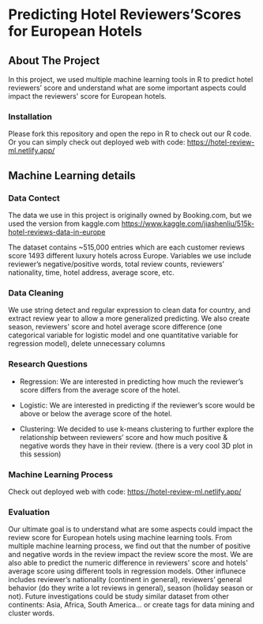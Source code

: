 # Predicting Hotel Reviewers’Scores for European Hotels

## About The Project
In this project, we used multiple machine learning tools in R to predict hotel reviewers’ score and understand what are some important aspects could impact the reviewers' score for European hotels. 

### Installation
Please fork this repository and open the repo in R to check out our R code. Or you can simply check out deployed web with code: https://hotel-review-ml.netlify.app/


## Machine Learning details
### Data Contect
The data we use in this project is originally owned by Booking.com, but we used the version from kaggle.com https://www.kaggle.com/jiashenliu/515k-hotel-reviews-data-in-europe

The dataset contains ~515,000 entries which are each customer reviews score 1493 different luxury hotels across Europe. Variables we use include reviewer’s negative/positive words, total review counts, reviewers’ nationality, time, hotel address, average score, etc.

### Data Cleaning

We use string detect and regular expression to clean data for country, and extract review year to allow a more generalized predicting. We also create season, reviewers' score and hotel average score difference (one categorical variable for logistic model and one quantitative variable for regression model), delete unnecessary columns 

### Research Questions
- Regression: We are interested in predicting how much the reviewer’s score differs from the average score of the hotel.

- Logistic: We are interested in predicting if the reviewer’s score would be above or below the average score of the hotel. 

- Clustering: We decided to use k-means clustering to further explore the relationship between reviewers’ score and how much positive & negative words they have in their review. (there is a very cool 3D plot in this session)

### Machine Learning Process

Check out deployed web with code: https://hotel-review-ml.netlify.app/

### Evaluation
Our ultimate goal is to understand what are some aspects could impact the review score for European hotels using machine learning tools. From multiple machine learning process, we find out that the number of positive and negative words in the review impact the review score the most. We are also able to predict the numeric difference in reviewers' score and hotels' average score using different tools in regression models. Other influnece includes reviewer’s nationality (continent in general), reviewers’ general behavior (do they write a lot reviews in general), season (holiday season or not). Future investigations could be study similar dataset from other continents: Asia, Africa, South America... or create tags for data mining and cluster words.

